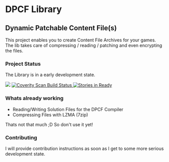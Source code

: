 # DPCF Library
## Dynamic Patchable Content File(s)

This project enables you to create Content File Archives for your games. The lib takes care of compressing / reading / patching and even encrypting the files.

### Project Status
The Library is in a early development state.

![](https://camo.githubusercontent.com/a7a38101374e8ec9fa67c0dfab9629081c209da0/68747470733a2f2f696d672e736869656c64732e696f2f62616467652f6c6963656e73652d6170616368655f322e302d7265642e7376673f7374796c653d666c6174)
<a href="https://scan.coverity.com/projects/5022">
  <img alt="Coverity Scan Build Status"
       src="https://scan.coverity.com/projects/5022/badge.svg"/>
</a>
[![Stories in Ready](https://badge.waffle.io/DynaStudios/DPCFLib.png?label=ready&title=Ready)](https://waffle.io/DynaStudios/DPCFLib)

### Whats already working
* Reading/Writing Solution Files for the DPCF Compiler
* Compressing Files with LZMA (7zip)

Thats not that much ;D So don't use it yet!

### Contributing
I will provide contribution instructions as soon as I get to some more serious development state.
